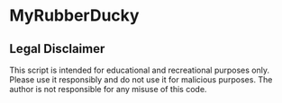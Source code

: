 # MyRubberDucky

## Legal Disclaimer

This script is intended for educational and recreational purposes only. Please use it responsibly and do not use it for malicious purposes. The author is not responsible for any misuse of this code.
